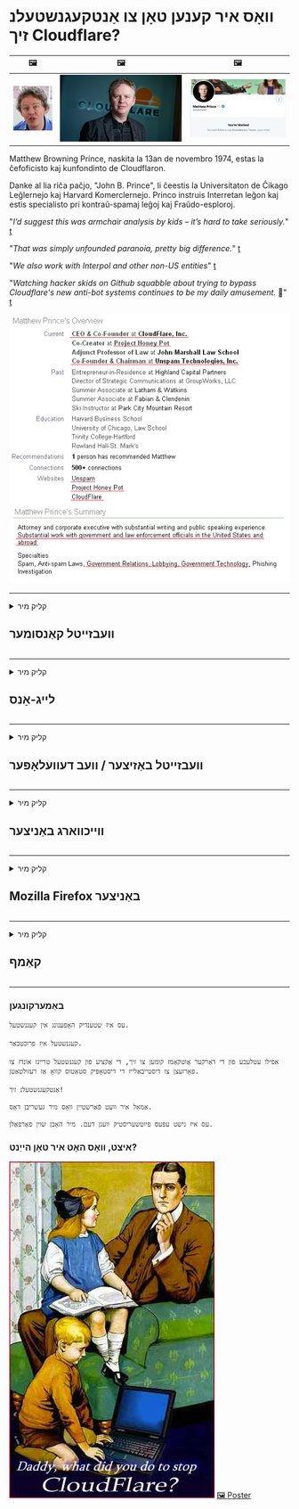 # וואָס איר קענען טאָן צו אַנטקעגנשטעלנ זיך Cloudflare?

| 🖼 | 🖼 | 🖼 |
| --- | --- | --- |
| ![](../image/matthew_prince_teen.jpg) | ![](../image/matthew_prince.jpg) | ![](../image/blockedbymatthewprince.jpg) |


Matthew Browning Prince, naskita la 13an de novembro 1974, estas la ĉefoficisto kaj kunfondinto de Cloudflaron.

Danke al lia riĉa paĉjo, "John B. Prince", li ĉeestis la Universitaton de Ĉikago Leĝlernejo kaj Harvard Komerclernejo.
Princo instruis Interretan leĝon kaj estis specialisto pri kontraŭ-spamaj leĝoj kaj Fraŭdo-esploroj.


"*I’d suggest this was armchair analysis by kids – it’s hard to take seriously.*" [t](https://www.theguardian.com/technology/2015/nov/19/cloudflare-accused-by-anonymous-helping-isis)

"*That was simply unfounded paranoia, pretty big difference.*"  [t](https://twitter.com/xxdesmus/status/992757936123359233)

"*We also work with Interpol and other non-US entities*" [t](https://twitter.com/eastdakota/status/1203028504184360960)

"*Watching hacker skids on Github squabble about trying to bypass Cloudflare's new anti-bot systems continues to be my daily amusement.* 🍿" [t](https://twitter.com/eastdakota/status/1273277839102656515)


![](../image/whoismp.jpg)

---


<details>
<summary>קליק מיר

## וועבזייטל קאַנסומער
</summary>


- אויב די וועבזייטל איר ווילט ניצט Cloudflare, זאָגן זיי נישט צו נוצן Cloudflare.
  - וויינען אויף געזעלשאַפטלעך מידיאַ אַזאַ ווי פאַסעבאָאָק, רעדדיט, טוויטטער אָדער מאַסטאָדאָן מאכט קיין חילוק. [אַקשאַנז זענען העכער ווי היגהטאַגס.](https://twitter.com/phyzonloop/status/1274132092490862594)
  - פּרוּווט צו קאָנטאַקט דעם וועבזייטל באַזיצער אויב איר ווילט זיך נוציק.

[קלאָודפלאַרע געזאגט](https://github.com/Eloston/ungoogled-chromium/issues/783):
```
מיר רעקאָמענדירן צו דערגרייכן די אַדמיניסטראַטאָרס פֿאַר די ספּעציפיש באַדינונגען אָדער זייטלעך וואָס איר האָט געפֿונען און טיילן דיין דערפאַרונג.
```

[אויב איר טאָן ניט פרעגן פֿאַר דעם, די באַזיצער פון די וועבזייטל קען קיינמאָל וויסן דעם פּראָבלעם.](../PEOPLE.md)

![](../image/liberapay.jpg)

[מצליח ביישפּיל](https://counterpartytalk.org/t/turn-off-cloudflare-on-counterparty-co-plz/164/5).<br>
איר האָט אַ פּראָבלעם? [הייבן דיין קול איצט.](https://github.com/maraoz/maraoz.github.io/issues/1) בייַשפּיל אונטן.

```
איר העלפֿן נאָר פֿירמע צענזור און מאַסע סערוויילאַנס.
http://crimeflare.eu.org
```

```
דיין וועב בלאַט איז אין די פּריוואַטקייט-אַביוזינג פּריוואַט וואָלד-גאָרטן פון CloudFlare.
http://crimeflare.eu.org
```

- נעמען עטלעכע מאָל צו לייענען די פּריוואַטקייט פּאָליטיק פון די וועבזייטל.
  - אויב די וועבזייטל איז הינטער Cloudflare אָדער וועבזייטל ניצט באַדינונגס פארבונדן צו Cloudflare.

עס דאַרף דערקלערן וואָס די "קלאָודפלאַרע" איז, און פרעגן פֿאַר דערלויבעניש צו טיילן דיין דאַטן מיט קלאָודפלאַרע. דורכפאַל צו טאָן דאָס וועט ברעכן דעם צוטרוי, און די וועבזייטל אין קשיא זאָל זיין אַוווידאַד.

[אַ פּאַסיק ביישפּיל פון פּריוואַטקייט פּאָליטיק איז דאָ](https://archive.is/bDlTz) ("Subprocessors" > "Entity Name")

```
איך'ווע לייענען דיין פּריוואַטקייט פּאָליטיק און איך קען נישט געפֿינען די וואָרט קלאָודפלאַרע.
איך אָפּזאָגן צו טיילן דאַטן מיט איר אויב איר פאָרזעצן צו קאָרמען מיין דאַטן צו Cloudflare.
http://crimeflare.eu.org
```

דאָס איז אַ ביישפּיל פון פּריוואַטקייט פּאָליטיק וואָס טוט נישט האָבן די וואָרט Cloudflare.
[Liberland Jobs](https://archive.is/daKIr) [privacy policy](https://docsend.com/view/feiwyte):

![](../image/cfwontobey.jpg)

קלאָודפלאַרע האָבן זייער אייגענע פּריוואַטקייט פּאָליטיק.
[קלאָודפלאַרע ליב דאָקסקינג מענטשן.](https://www.reddit.com/r/GamerGhazi/comments/2s64fe/be_wary_reporting_to_cloudflare/)

דאָ ס אַ גוט בייַשפּיל פֿאַר די סיגנופּ פאָרעם.
AFAIK, נול וועבזייטל טאָן דאָס. וועט איר צוטרוי זיי?

```
דורך קליקינג "צייכן אַרויף פֿאַר XYZ", איר שטימען צו אונדזער טערמינען פון דינסט און פּריוואַטקייט ויסזאָגונג.
איר אויך שטימען צו טיילן דיין דאַטן מיט Cloudflare און אויך שטימען צו די פּריוואַטקייט ויסזאָגונג פון CloudFlare.
אויב Cloudflare רינען דיין אינפֿאָרמאַציע אָדער טאָן ניט לאָזן איר פאַרבינדן צו אונדזער סערווערס, דאָס איז נישט אונדזער שולד. [*]

[ צייכן אַרויף ] [ איך שטום נישט צו ]
```
[*] [PEOPLE.md](../PEOPLE.md)


- פּרובירן נישט צו נוצן זייער דינסט. געדענק אַז קלאָודפלאַרע וואַטשינג איר.
  - ["I'm in your TLS, sniffin' your passworz"](../image/iminurtls.jpg)

- זוכן פֿאַר אנדערע וועבזייטל. עס זענען אַלטערנאַטיוועס און אַפּערטונאַטיז אויף די אינטערנעט!

- איבערצייגן דיין פרענדז צו נוצן Tor טעגלעך.
  - אַנאָנימיטי זאָל זיין דער נאָרמאַל פון די עפענען אינטערנעט!
  - [טאָן אַז דער Tor פּרויעקט דיסלייקס דעם פּרויעקט.](../HISTORY.md)

</details>

------

<details>
<summary>קליק מיר

## לייג-אָנס
</summary>

- אויב דיין בלעטערער איז Firefox, Tor Browser, אָדער Ungoogled Chromium, נוצן איינער פון די לייג-אָנז אונטן.
  - אויב איר ווילט צו לייגן אנדערע נייַע אַד-אויף, פרעגן וועגן עס ערשטער.


| נאָמען | דעוועלאָפּער | שטיצן | קענען בלאַק | קענען געבנ צו וויסן | Chrome |
| -------- | -------- | -------- | -------- | -------- | -------- |
| [Bloku Cloudflaron MITM-Atakon](../subfiles/addon/bcma.md) | #Addon | [ ? ](http://crimeflare.eu.org/) | **יאָ**     | **יאָ**     |  **יאָ** |
| [Ĉu ligoj estas vundeblaj al MITM-atako?](../subfiles/addon/ismm.md) | #Addon | [ ? ](http://crimeflare.eu.org/) | ניין     | **יאָ**     |  **יאָ** |
| [Ĉu ĉi tiuj ligoj blokos Tor-uzanton?](../subfiles/addon/isat.md) | #Addon | [ ? ](http://crimeflare.eu.org/) | ניין     | **יאָ**     |  **יאָ** |
| [Block Cloudflare MITM Attack](https://trac.torproject.org/projects/tor/attachment/ticket/24351/block_cloudflare_mitm_attack-1.0.14.1-an%2Bfx.xpi)<br>[**DELETED BY TOR PROJECT**](../HISTORY.md) | nullius | [ ? ](../tool/block_cloudflare_mitm_fx), [Link](http://crimeflare.eu.org/) | **יאָ**     | **יאָ**     |  ניין |
| [TPRB](http://sw.nnpaefp7pkadbxxkhz2agtbv2a4g5sgo2fbmv3i7czaua354334uqqad.onion/) | Sw | [ ? ](http://sw.nnpaefp7pkadbxxkhz2agtbv2a4g5sgo2fbmv3i7czaua354334uqqad.onion/) | **יאָ**     | **יאָ**     |  ניין |
| [Detect Cloudflare](https://addons.mozilla.org/en-US/firefox/addon/detect-cloudflare/) | Frank Otto | [ ? ](https://github.com/traktofon/cf-detect) | ניין     | **יאָ**     |  ניין |
| [True Sight](https://addons.mozilla.org/en-US/firefox/addon/detect-cloudflare-plus/) | claustromaniac | [ ? ](https://github.com/claustromaniac/detect-cloudflare-plus) | ניין     | **יאָ**     |  ניין |
| [Which Cloudflare datacenter am I visiting?](https://addons.mozilla.org/en-US/firefox/addon/cf-pop/) | 依云 | [ ? ](https://github.com/lilydjwg/cf-pop) | ניין     | **יאָ**     |  ניין |


- "Decentraleyes" קענען אָפּשטעלן קשר צו "CDNJS (Cloudflare)".
  - עס פּריווענץ אַ פּלאַץ פון ריקוועס צו דערגרייכן נעטוואָרקס און סערוועס היגע טעקעס צו האַלטן די זייטלעך.
  - דער דעוועלאָפּער געענטפערט: "[very concerning indeed](https://github.com/Synzvato/decentraleyes/issues/236#issuecomment-352049501)", "[widespread usage severely centralizes the web](https://github.com/Synzvato/decentraleyes/issues/251#issuecomment-366752049)"

- [איר קענען אויך אַראָפּנעמען אָדער דיסטראַסט קלאָודפלאַרע באַווייַזן פון דיין סערטיפיקאַט אַוטהאָריטי (CA).](https://www.ssl.com/how-to/remove-root-certificate-firefox/)

</details>

------

<details>
<summary>קליק מיר

## וועבזייטל באַזיצער / וועב דעוועלאָפּער
</summary>


![](../image/word_cloudflarefree.jpg)

- דו זאלסט נישט נוצן Cloudflare לייזונג, פּעריאָד.
  - איר קענען טאָן בעסער ווי אַז, רעכט? [דאָ איז ווי צו באַזייַטיקן סאַבסקריפּשאַנז אויף Cloudflare, פּלאַנז, דאָומיינז אָדער אַקאַונץ.](https://support.cloudflare.com/hc/en-us/articles/200167776-Removing-subscriptions-plans-domains-or-accounts)

| 🖼 | 🖼 |
| --- | --- |
| ![](../image/htmlalertcloudflare.jpg) | ![](../image/htmlalertcloudflare2.jpg) |

- וועלן מער קאַסטאַמערז? איר וויסן וואָס צו טאָן. אָנצוהערעניש איז "אויבן שורה".
  - [העלא, איר האָט געשריבן "מיר נעמען דיין פּריוואַטקייט עמעס" אָבער איך גאַט "טעות 403 פאַרבאָטן אַנאָנימע באַנוצערס פּראַקסי ניט ערלויבט".](https://it.slashdot.org/story/19/02/19/0033255/stop-saying-we-take-your-privacy-and-security-seriously) פארוואס בלאקירט איר Tor Or VPN? און פארוואס בלאקירט איר צייטווייליגע אימעילס?

![](../image/anonexist.jpg)

- ניצן קלאָודפלאַרע וועט פאַרגרעסערן גיכער פון אַ אַוטידזש. וויזאַטערז קענען נישט אַקסעס צו דיין וועבזייטל אויב דיין סערווער איז אַראָפּ אָדער Cloudflare איז אַראָפּ.
  - [צי האָט איר טאַקע טראַכטן קלאָודפלאַרע קיינמאָל גיין אַראָפּ?](https://www.ibtimes.com/cloudflare-down-not-working-sites-producing-504-gateway-timeout-errors-2618008) [Another](https://twitter.com/Jedduff/status/1097875615997399040) [sample](https://twitter.com/search?f=tweets&vertical=default&q=Cloudflare%20is%20having%20problems). [Need more](../PEOPLE.md)?

![](../image/cloudflareinternalerror.jpg)

- ניצן קלאָודפלאַרע צו פּראַקסי דיין "אַפּי דינסט", "ווייכווארג דערהייַנטיקן סערווער" אָדער "רסס קאָרמען" וועט שאַטן דיין קונה. א קונה האָט גערופֿן צו דיר און האָט געזאָגט "איך קען ניט נוצן דיין API ענימאָר", און איר האָט קיין געדאַנק וואָס איז געשעעניש. קלאָודפלאַרע קענען בישטיקע פאַרשפּאַרן דיין קונה. צי איר טראַכטן עס איז אָוקיי?
  - עס זענען פילע RSS לייענער קליענט און RSS לייענער אָנליין סערוויס. פארוואס דרוקן איר RSS קאָרמען אויב איר טאָן ניט לאָזן מענטשן אַבאָנירן?

![](../image/rssfeedovercf.jpg)

- צי איר דאַרפֿן הטטפּס באַווייַזן? ניצן "זאל ס ענקריפּט" אָדער נאָר קויפן עס פון CA פירמע.

- צי איר דאַרפֿן דנס סערווער? קענען ניט שטעלן דיין אייגענע סערווער? ווי וועגן זיי: [Hurricane Electric Free DNS](https://dns.he.net/), [Dyn.com](https://dyn.com/dns/), [1984 Hosting](https://www.1984hosting.com/), [Afraid.Org (אַדמיניסטראַטאָר ויסמעקן דיין חשבון אויב איר נוצן TOR)](https://freedns.afraid.org/)
  - [Alternativoj al DNS](../subfiles/alternative/domaindns.md)

- איר זוכט פֿאַר האָסטינג דינסט? פריי נאָר? ווי וועגן זיי: [Onion Service](http://vww6ybal4bd7szmgncyruucpgfkqahzddi37ktceo3ah7ngmcopnpyyd.onion/en/security/network-security/tor/onionservices-best-practices), [Free Web Hosting Area](https://freewha.com/), [Autistici/Inventati Web Site Hosting](https://www.autinv5q6en4gpf4.onion/services/website), [Github Pages](https://pages.github.com/), [Surge](https://surge.sh/)
  - [אַלטערנאַטיוועס צו קלאָודפלאַרע](../subfiles/alternative/cloudflare.md)

- זענט איר ניצן "cloudflare-ipfs.com"? [צי איר וויסן CloudFlare IPFS איז שלעכט?](../PEOPLE.md)

- ינסטאַלירן וועב אַפּלאַקיישאַן Firewall אַזאַ ווי OWASP און Fail2Ban אויף דיין סערווער און קאַנפיגיער עס רעכט.
  - בלאַקינג טאָר איז נישט אַ לייזונג. דו זאלסט נישט באַשטראָפן אַלעמען נאָר פֿאַר קליין שלעכט וסערס.

- רידערעקט אָדער פאַרשפּאַרן וסערס פון "Cloudflare Warp" צו אַקסעס דיין וועבזייטל. און געבן אַ סיבה אויב איר קענען.

> IP רשימה: "[קלאָודפלאַרע ס קראַנט IP ריינדזשאַז](cloudflare_inc/)"

> A: נאָר פאַרשפּאַרן זיי

```
server {
...
deny 173.245.48.0/20;
deny 103.21.244.0/22;
deny 103.22.200.0/22;
deny 103.31.4.0/22;
deny 141.101.64.0/18;
deny 108.162.192.0/18;
deny 190.93.240.0/20;
deny 188.114.96.0/20;
deny 197.234.240.0/22;
deny 198.41.128.0/17;
deny 162.158.0.0/15;
deny 104.16.0.0/12;
deny 172.64.0.0/13;
deny 131.0.72.0/22;
deny 2400:cb00::/32;
deny 2606:4700::/32;
deny 2803:f800::/32;
deny 2405:b500::/32;
deny 2405:8100::/32;
deny 2a06:98c0::/29;
deny 2c0f:f248::/32;
...
}
```

> B: רידערעקט צו ווארענונג בלאַט

```
http {
...
geo $iscf {
default 0;
173.245.48.0/20 1;
103.21.244.0/22 1;
103.22.200.0/22 1;
103.31.4.0/22 1;
141.101.64.0/18 1;
108.162.192.0/18 1;
190.93.240.0/20 1;
188.114.96.0/20 1;
197.234.240.0/22 1;
198.41.128.0/17 1;
162.158.0.0/15 1;
104.16.0.0/12 1;
172.64.0.0/13 1;
131.0.72.0/22 1;
2400:cb00::/32 1;
2606:4700::/32 1;
2803:f800::/32 1;
2405:b500::/32 1;
2405:8100::/32 1;
2a06:98c0::/29 1;
2c0f:f248::/32 1;
}
...
}

server {
...
if ($iscf) {rewrite ^ https://example.com/cfwsorry.php;}
...
}

<?php
header('HTTP/1.1 406 Not Acceptable');
echo <<<CLOUDFLARED
Thank you for visiting ourwebsite.com!<br />
We are sorry, but we can't serve you because your connection is being intercepted by Cloudflare.<br />
Please read http://crimeflare.eu.org for more information.<br />
CLOUDFLARED;
die();
```

- שטעלן אַרויף טאָרי אָניאָן סערוויס אָדער י 2 פּ ינסייט אויב איר גלויבן אין פרייהייט און באַגריסן אַנאָנימע באַנוצערס.

- פרעגן אַן עצה פון אנדערע אָפּערייטערז פֿאַר קלעאַרנעט / טאָר צווייענדיק וועבזייטל און מאַכן אַנאַנאַמאַס פרענדז!

</details>

------

<details>
<summary>קליק מיר

## ווייכווארג באַניצער
</summary>


- דיסקאָרד איז ניצן CloudFlare. אַלטערנאַטיוועס? מיר רעקאָמענדירן [**Briar** (Android)](https://f-droid.org/en/packages/org.briarproject.briar.android/), [Ricochet (PC)](https://ricochet.im/), [Tox + Tor (Android/PC)](https://tox.chat/download.html)
  - Briar כולל Tor daemon אַזוי אַז איר טאָן ניט האָבן צו ינסטאַלירן Orbot.
  - קווטטש דעוועלאָפּערס, עפֿן פּריוואַטקייט, האָבן סטעפּט_קלאָודפלאַרע פּרויעקט אויסגעמעקט פֿון זייער גיט דינסט אָן באַמערקן.

- אויב איר נוצן Debian GNU / Linux, אָדער קיין דעריוואַט, אַבאָנירן: [bug #831835](https://bugs.debian.org/cgi-bin/bugreport.cgi?bug=831835). און אויב איר קענען, הילף באַשטעטיקן די לאַטע, און העלפֿן די מאַינטאַינער קומען צו די רעכט מסקנא צי עס זאָל זיין אנגענומען.

- שטענדיק רעקאָמענדירן די בראַוזערז.

| נאָמען | דעוועלאָפּער | שטיצן | באַמערקונג |
| -------- | -------- | -------- | -------- |
| [Ungoogled-Chromium](https://ungoogled-software.github.io/ungoogled-chromium-binaries/) | Eloston | [ ? ](https://github.com/Eloston/ungoogled-chromium) | PC (Win, Mac, Linux)  _!Tor_ |
| [Bromite](https://www.bromite.org/fdroid) | Bromite | [ ? ](https://github.com/bromite/bromite/issues) | Android  _!Tor_ |
| [Tor Browser](https://www.torproject.org/download/) | Tor Project | [ ? ](https://support.torproject.org/) | PC (Win, Mac, Linux)  _Tor_|
| [Tor Browser Android](https://www.torproject.org/download/) | Tor Project | [ ? ](https://support.torproject.org/) | Android  _Tor_|
| [Onion Browser](https://itunes.apple.com/us/app/onion-browser/id519296448?mt=8) | Mike Tigas | [ ? ](https://github.com/OnionBrowser/OnionBrowser/issues) | Apple iOS  _Tor_|
| [GNU/Icecat](https://www.gnu.org/software/gnuzilla/) | GNU | [ ? ](https://www.gnu.org/software/gnuzilla/) | PC (Linux) |
| [IceCatMobile](https://f-droid.org/en/packages/org.gnu.icecat/) | GNU | [ ? ](https://lists.gnu.org/mailman/listinfo/bug-gnuzilla) | Android |
| [Iridium Browser](https://iridiumbrowser.de/about/) | Iridium | [ ? ](https://github.com/iridium-browser/iridium-browser/) | PC (Win, Mac, Linux, OpenBSD) |


די פּריוואַטקייט פון אנדערע ווייכווארג איז ימפּערפיקט. דאָס קען נישט מיינען אַז דער Tor בלעטערער איז "שליימעסדיק".
עס איז ניט 100% זיכער און ניט 100% פּריוואַט אויף די אינטערנעט און טעכנאָלאָגיע.

- טאָן ניט וועלן צו נוצן Tor? איר קענען נוצן קיין בלעטערער מיט Tor daemon.
  - [באַמערקונג אַז דער Tor פּרויעקט קען נישט ווי דאָס.](https://support.torproject.org/tbb/tbb-9/) ניצן Tor Browser אויב איר קענען דאָס.
- [ווי צו נוצן Chromium מיט Tor](../subfiles/chromium_tor.md)


זאל ס רעדן וועגן די פּריוואַטקייט פון אנדערע ווייכווארג.

- [אויב איר טאַקע דאַרפֿן צו נוצן Firefox, קלייַבן "Firefox ESR".](https://www.mozilla.org/en-US/firefox/organizations/)
  - [Firefox - ספּיוואַרע וואַטשדאָג](https://spyware.neocities.org/articles/firefox.html)
  - [פירעפאָקס רעדזשעקץ פריי רייד און באַנס פריי רייד](https://web.archive.org/web/20200423010026/https://reclaimthenet.org/firefox-rejects-free-speech-bans-free-speech-commenting-plugin-dissenter-from-its-extensions-gallery/)
  - ["100+ דאַונוואָוץ. עס מיינט ווי אַסקינג אַ ווייכווארג פירמע צו האַלטן זיך ... ווייכווארג איז פּונקט צו פיל די טעג."](https://old.reddit.com/r/firefox/comments/gutdiw/weve_got_work_to_do_the_mozilla_blog/fslbbb6/)
  - [וואָס, Firefox ווייזט מיר באצאלטע לינקס אין מיין URL באַר?](https://www.reddit.com/r/firefox/comments/jybx2w/uh_why_is_firefox_showing_me_sponsored_links_in/)
  - [Mozilla - דעוויל ינקאַרנאַטע](https://digdeeper.neocities.org/ghost/mozilla.html)

- [געדענקט, Mozilla ניצט Cloudflare דינסט.](https://www.robtex.com/dns-lookup/www.mozilla.org) [זיי נוצן אויך די דנס סערוויס פון Cloudflare אויף זייער פּראָדוקט.](https://www.theregister.co.uk/2018/03/21/mozilla_testing_dns_encryption/)

- [מאָזיללאַ אַפישאַלי פארווארפן דעם בילעט.](https://bugzilla.mozilla.org/show_bug.cgi?id=1426618)

- [Firefox Focus איז אַ וויץ.](https://github.com/mozilla-mobile/focus-android/issues/1743) [זיי צוגעזאגט צו קער אַוועק טעלעמעטרי אָבער זיי געביטן עס.](https://github.com/mozilla-mobile/focus-android/issues/4210)

- [PaleMoon / Basilisk דעוועלאָפּער ליב CloudFlare.](https://github.com/mozilla-mobile/focus-android/issues/1743#issuecomment-345993097)
  - [די אַרטשיווע סערווירער פון פּאַלע מאָאָן כאַקט און פאַרשפּרייטן מאַלוואַרע פֿאַר 18 חדשים](https://www.reddit.com/r/privacytoolsIO/comments/cc808y/pale_moons_archive_server_hacked_and_spread/)
  - ער אויך האַסן Tor ניצערס - "[זאָל עס זיין פייַנדלעך קעגן טאָר. איך טראַכטן רובֿ זייטלעך זאָל זיין פייַנדלעך קעגן טאָר ווייַל פון דעם גאָר הויך זידלען פאַקטאָר.](https://github.com/yacy/yacy_search_server/issues/314#issuecomment-565932097)"

- [וואַטערפאָקס האָבן שטרענג "פאָנעס היים" פּראָבלעם](https://spyware.neocities.org/articles/waterfox.html)

- [Google Chrome איז אַ ספּיוואַרע.](https://www.gnu.org/proprietary/malware-google.en.html)
  - [Google פּראָופיילז דיין טעטיקייט.](https://spyware.neocities.org/articles/chrome.html)

- [SRWare יראָן מאַכן צו פילע פאָנעס היים פֿאַרבינדונג.](https://spyware.neocities.org/articles/iron.html) עס אויך פאַרבינדן צו Google דאָומיינז.

- [העלדיש בראַוזער ווהיטעליסט פאַסעבאָאָק / טוויטטער טראַקערז.](https://www.bleepingcomputer.com/news/security/facebook-twitter-trackers-whitelisted-by-brave-browser/)
  - [דאָ ס מער ישוז.](https://spyware.neocities.org/articles/brave.html)
  - [בינאַנסע צוגעבן שייַן](https://twitter.com/cryptonator1337/status/1269594587716374528)

- [מיקראָסאָפט עדזש אַלאַוז פאַסעבאָאָק לויפן פלאַש קאָד הינטער די ניצערס.](https://www.zdnet.com/article/microsoft-edge-lets-facebook-run-flash-code-behind-users-backs/)

- [Vivaldi קען נישט אָנערקענען דיין פּריוואַטקייט.](https://spyware.neocities.org/articles/vivaldi.html)

- [אָפּעראַ ספּיוואַרע מדרגה: גאָר הויך](https://spyware.neocities.org/articles/opera.html)

- Apple iOS: [איר זאָל בכלל נישט נוצן iOS, דער הויפּט ווייַל עס איז מאַלוואַרע.](https://www.gnu.org/proprietary/malware-apple.html)

דעריבער מיר רעקאָמענדירן בלויז אויבן טיש. גארנישט מער.

</details>

------

<details>
<summary>קליק מיר

## Mozilla Firefox באַניצער
</summary>


- "Firefox נייטלי" וועט שיקן דיבאַג-מדרגה אינפֿאָרמאַציע צו מאָזיללאַ סערווערס אָן אָפּט-אויס אופֿן.
  - [מאָזיללאַ סערווערס זייַנען קלאָודפלאַרע](https://www.digwebinterface.com/?hostnames=www.mozilla.org%0D%0Amozilla.cloudflare-dns.com&type=&ns=resolver&useresolver=8.8.4.4&nameservers=)

- עס איז מעגלעך צו פאַרווערן Firefox צו פאַרבינדן צו Mozilla סערווערס.
  - [מאָזיללאַ ס פּאָליטיק-טעמפּלאַטעס פירן](https://github.com/mozilla/policy-templates/blob/master/README.md)
  - האַלטן אין זינען דעם טריק קען האַלטן ארבעטן אין שפּעטער ווערסיע ווייַל Mozilla לייקס צו ווהיטעליסט זיך.
  - ניצן פיירוואַל און דנס פילטער צו פאַרשפּאַרן זיי גאָר.

"`/distribution/policies.json`"

>     "WebsiteFilter": {
> 		"Block": [
> 		"*://*.mozilla.com/*",
> 		"*://*.mozilla.net/*",
> 		"*://*.mozilla.org/*",
> 		"*://webcompat.com/*",
> 		"*://*.firefox.com/*",
> 		"*://*.thunderbird.net/*",
> 		"*://*.cloudflare.com/*"
> 		]
>     },


- ~~באריכט אַ זשוק אויף מאָזיללאַ ס טראַקער, און זיי זאָגן זיי נישט נוצן קלאָודפלאַרע.~~ עס איז געווען אַ זשוק באַריכט וועגן בוגזיללאַ. פילע מענטשן האָבן אַרייַנגעשיקט זייער דייַגע, אָבער דער זשוק איז געווען פאַרבאָרגן דורך דער אַדמיניסטראַטאָר אין 2018.

- איר קענען דיסייבאַל דאָה אין Firefox.
  - [טוישן פעליקייַט דנס שפּייַזער פון Firefox](../subfiles/change-firefox-dns.md)

![](../image/firefoxdns.jpg)

- [אויב איר ווילט צו נוצן ניט-יספּ דנס, באַטראַכטן ניצן OpenNIC Tier2 דנס סערוויס אָדער קיין פון ניט-קלאָודפלאַרע דנס באַדינונגס.](https://wiki.opennic.org/start)
![](../image/opennic.jpg)
  - פאַרשפּאַרן קלאָודפלאַרע מיט דנס. [Crimeflare DNS](../subfiles/service/publicdns.md)

- איר קענען נוצן Tor ווי דנס רעסאָלווער. [אויב איר זענט נישט Tor מומחה, פרעגן קשיא דאָ.](https://tor.stackexchange.com/)

> **ווי אַזוי?**
> 1. אראפקאפיע Tor און ינסטאַלירן עס אויף דיין קאָמפּיוטער.
> 2. לייג די שורה צו די "Torrc" טעקע.
> DNSPort 127.0.0.1:53
> 3. ריסטאַרט טאָר.
> 4. שטעלן דיין דנס סערווירער פון דיין קאָמפּיוטער צו "127.0.0.1".

</details>

------

<details>
<summary>קליק מיר

## קאַמף
</summary>


- דערציילן אנדערע אַרום איר וועגן די דיינדזשערז פון קלאָודפלאַרע.

- [העלפֿן פֿאַרבעסערן דעם ריפּאַזאַטאָרי.](http://crimeflare.eu.org)
  - אי די ליסטעס, די טענות קעגן אים און די פּרטים.

- [דאָקומענטירן און מאַכן זייער עפנטלעך ווו די פאַלש פאַלש מיט Cloudflare (און ענלעך קאָמפּאַניעס) מאַכן זיכער צו דערמאָנען דעם ריפּאַזאַטאָרי ווען איר טאָן דאָס](http://crimeflare.eu.org) :)

- באַקומען מער מענטשן מיט Tor דורך פעליקייַט, אַזוי זיי קענען דערפאַרונג די וועב פֿון דער פּערספּעקטיוו פון פאַרשידענע טיילן פון דער וועלט.

- אָנהייב גרופּעס אין געזעלשאַפטלעך מידיאַ און מעאַטפּייס, דעדאַקייטאַד צו באַפרייַען די וועלט פֿון Cloudflare.

- וווּ צונעמען, לינק צו די גרופּעס אויף דעם ריפּאַזאַטאָרי - דאָס קען זיין אַ פּלאַץ פֿאַר קאָואָרדאַנייטינג ארבעטן צוזאַמען ווי גרופּעס.

- [אָנהייבן אַ קאָאָפּ וואָס קענען צושטעלן אַ מינינגפאַל אָלטערנאַטיוו אָלטערנאַטיוו צו Cloudflare.](../subfiles/alternative/cloudflare.md)

- לאָזן אונדז וויסן וועגן קיין אַלטערנאַטיוועס צו העלפֿן לפּחות צושטעלן קייפל לייערד פאַרטיידיקונג קעגן קלאָודפלאַרע.

- אויב איר זענט אַ קלאָודפלאַרע קונה, שטעלן דיין פּריוואַטקייט סעטטינגס און וואַרטן פֿאַר זיי צו אָנרירן זיי.
  - [דערנאָך ברענגען זיי אונטער טשאַרדזשיז קעגן אַנטי ספּאַם / פּריוואַטקייט.](https://twitter.com/thexpaw/status/1108424723233419264)

- אויב איר זענט אין די פאַרייניקטע שטאַטן פון אַמעריקע און די וועבזייטל איז אַ באַנק אָדער אַ אַקאַונטאַנט, פּרובירן צו ברענגען לעגאַל דרוק אונטער די Gramm – Leach – Bliley אקט, אָדער די אמעריקאנער מיט די דיסאַביליטיז אקט און מעלדונג צו אונדז ווי ווייַט איר באַקומען .

- אויב די וועבזייטל איז אַ רעגירונג פּלאַץ, פּרובירן צו ברענגען לעגאַל דרוק אונטער די 1 אַמענדמענט פון די יו. עס. קאָנסטיטוטיאָן.

- אויב איר זענט אי.יו. בירגער, קאָנטאַקט די וועבזייטל צו שיקן דיין פערזענלעכע אינפֿאָרמאַציע אונטער די אַלגעמיינע רעגיאַליישאַן פון דאַטאַ פּראַטעקשאַן. אויב זיי אָפּזאָגן צו געבן איר דיין אינפֿאָרמאַציע, דאָס איז אַ הילעל פון די געזעץ.

- פֿאַר קאָמפּאַניעס וואָס פאָדערן צו פאָרשלאָגן סערוויס אויף זייער וועבזייטל, פּרובירן זיי ווי "פאַלש גאַנצע" צו קאַנסומער שוץ אָרגאַנאַזיישאַנז און בבב. Cloudflare וועבסיטעס זענען געדינט דורך Cloudflare סערווערס.

- [די ITU פֿאָרשלאָגן אין די יו. עס. קאָנטעקסט אַז קלאָודפלאַרע סטאַרץ צו באַקומען גענוג גענוג אַז אַנטיטרוסט געזעץ קען זיין געבראכט אויף זיי.](https://www.itu.int/en/ITU-T/Workshops-and-Seminars/20181218/Documents/Geoff_Huston_Presentation.pdf)

- עס קען זיין קאַנסיוואַבאַל אַז די GNU GPL ווערסיע 4 קען אַרייַננעמען אַ פּראַוויזשאַנז קעגן סטאָרידזש מקור קאָד הינטער אַזאַ אַ דינסט, וואָס דאַרף פֿאַר אַלע GPLv4 און שפּעטער מגילה אַז לפּחות די מקור קאָד איז צוטריטלעך דורך אַ מיטל וואָס טוט נישט דיסקרימאַנייט קעגן Tor ניצערס.

- [Se vi uzas Mastodon bonvolu sekvi la konton Mitigator](../subfiles/service/altlink.md).

</details>

------

### באַמערקונגען

```
עס איז שטענדיק האָפענונג אין קעגנשטעל.

קעגנשטעל איז פרוכטבאַר.

אפילו עטלעכע פון ​​די דאַרקער אַוטקאַמז קומען צו זיך, די אַקציע פון ​​קעגנשטעל טריינז אונדז צו פאָרזעצן צו דיסטייבאַלייז די דיסטאָפּיק סטאַטוס קוואָ אַז רעזולטאַטן.

אַנטקעגנשטעלנ זיך!
```

```
אַמאָל איר וועט פֿאַרשטיין וואָס מיר געשריבן דאָס.
```

```
עס איז נישט עפּעס פיוטשעריסטיק וועגן דעם. מיר האָבן שוין פאַרפאַלן.
```

### איצט, וואָס האָט איר טאָן הייַנט?


![](../image/stopcf.jpg) [🖼 Poster](../image/poster/README.md)
